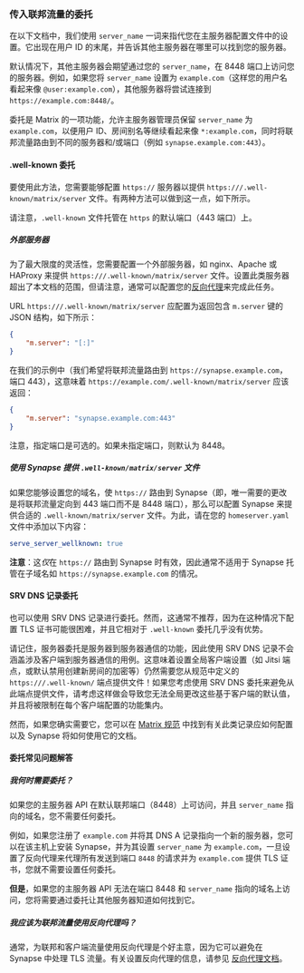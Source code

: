 ### 传入联邦流量的委托

在以下文档中，我们使用 `server_name` 一词来指代您在主服务器配置文件中的设置。它出现在用户 ID 的末尾，并告诉其他主服务器在哪里可以找到您的服务器。

默认情况下，其他主服务器会期望通过您的 `server_name`，在 8448 端口上访问您的服务器。例如，如果您将 `server_name` 设置为 `example.com`（这样您的用户名看起来像 `@user:example.com`），其他服务器将尝试连接到 `https://example.com:8448/`。

委托是 Matrix 的一项功能，允许主服务器管理员保留 `server_name` 为 `example.com`，以便用户 ID、房间别名等继续看起来像 `*:example.com`，同时将联邦流量路由到不同的服务器和/或端口（例如 `synapse.example.com:443`）。

#### .well-known 委托

要使用此方法，您需要能够配置 `https://` 服务器以提供 `https:///.well-known/matrix/server` 文件。有两种方法可以做到这一点，如下所示。

请注意，`.well-known` 文件托管在 `https` 的默认端口（443 端口）上。

##### 外部服务器

为了最大限度的灵活性，您需要配置一个外部服务器，如 nginx、Apache 或 HAProxy 来提供 `https:///.well-known/matrix/server` 文件。设置此类服务器超出了本文档的范围，但请注意，通常可以配置您的[反向代理](Synapse%20Docs%20-%20EN/reverse_proxy.md)来完成此任务。

URL `https:///.well-known/matrix/server` 应配置为返回包含 `m.server` 键的 JSON 结构，如下所示：

```json
{
    "m.server": "[:]"
}
```

在我们的示例中（我们希望将联邦流量路由到 `https://synapse.example.com`，端口 443），这意味着 `https://example.com/.well-known/matrix/server` 应该返回：

```json
{
    "m.server": "synapse.example.com:443"
}
```

注意，指定端口是可选的。如果未指定端口，则默认为 8448。

##### 使用 Synapse 提供 `.well-known/matrix/server` 文件

如果您能够设置您的域名，使 `https://` 路由到 Synapse（即，唯一需要的更改是将联邦流量定向到 443 端口而不是 8448 端口），那么可以配置 Synapse 来提供合适的 `.well-known/matrix/server` 文件。为此，请在您的 `homeserver.yaml` 文件中添加以下内容：

```yaml
serve_server_wellknown: true
```

**注意**：这*仅*在 `https://` 路由到 Synapse 时有效，因此通常不适用于 Synapse 托管在子域名如 `https://synapse.example.com` 的情况。

#### SRV DNS 记录委托

也可以使用 SRV DNS 记录进行委托。然而，这通常不推荐，因为在这种情况下配置 TLS 证书可能很困难，并且它相对于 `.well-known` 委托几乎没有优势。

请记住，服务器委托是服务器到服务器通信的功能，因此使用 SRV DNS 记录不会涵盖涉及客户端到服务器通信的用例。这意味着设置全局客户端设置（如 Jitsi 端点，或默认禁用创建新房间的加密等）仍然需要您从规范中定义的 `https:///.well-known/` 端点提供文件！如果您考虑使用 SRV DNS 委托来避免从此端点提供文件，请考虑这样做会导致您无法全局更改这些基于客户端的默认值，并且将被限制在每个客户端配置的功能集内。

然而，如果您确实需要它，您可以在 [Matrix 规范](https://matrix.org/docs/spec/server_server/latest#resolving-server-names) 中找到有关此类记录应如何配置以及 Synapse 将如何使用它的文档。

#### 委托常见问题解答

##### 我何时需要委托？

如果您的主服务器 API 在默认联邦端口（8448）上可访问，并且 `server_name` 指向的域名，您不需要任何委托。

例如，如果您注册了 `example.com` 并将其 DNS A 记录指向一个新的服务器，您可以在该主机上安装 Synapse，并为其设置 `server_name` 为 `example.com`，一旦设置了反向代理来代理所有发送到端口 `8448` 的请求并为 `example.com` 提供 TLS 证书，您就不需要设置任何委托。

**但是**，如果您的主服务器 API 无法在端口 8448 和 `server_name` 指向的域名上访问，您将需要通过委托让其他服务器知道如何找到它。

##### 我应该为联邦流量使用反向代理吗？

通常，为联邦和客户端流量使用反向代理是个好主意，因为它可以避免在 Synapse 中处理 TLS 流量。有关设置反向代理的信息，请参见 [反向代理文档](Synapse%20Docs%20-%20EN/reverse_proxy.md)。